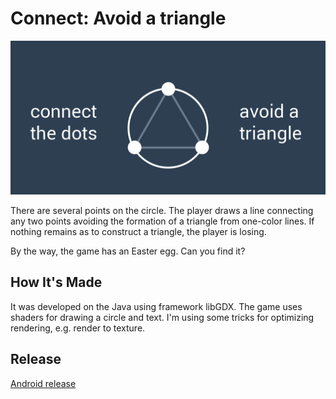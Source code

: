 # Connect: Avoid a triangle
![alt text](./images/image.png "Promo")

There are several points on the circle. The player draws a line connecting any two points avoiding the formation of a triangle from one-color lines. If nothing remains as to construct a triangle, the player is losing.

By the way, the game has an Easter egg. Can you find it?

## How It's Made

It was developed on the Java using framework libGDX.
The game uses shaders for drawing a circle and text.
I'm using some tricks for optimizing rendering, e.g. render to texture.

## Release
[Android release](./android/android-release.apk)
